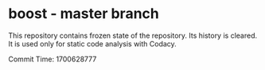 # boost - master branch

This repository contains frozen state of the repository.
Its history is cleared. It is used only for static code
analysis with Codacy.

Commit Time: 1700628777